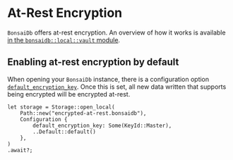 # At-Rest Encryption

`BonsaiDb` offers at-rest encryption. An overview of how it works is available [in the `bonsaidb::local::vault` module](https://bonsaidb.dev/main/bonsaidb/local/vault/index.html).

## Enabling at-rest encryption by default

When opening your `BonsaiDb` instance, there is a configuration option [`default_encryption_key`](https://bonsaidb.dev/main/bonsaidb/local/config/struct.Configuration.html#structfield.default_encryption_key). Once this is set, all new data written that supports being encrypted will be encrypted at-rest.

```rust,noplayground,no_run
let storage = Storage::open_local(
    Path::new("encrypted-at-rest.bonsaidb"),
    Configuration {
        default_encryption_key: Some(KeyId::Master),
        ..Default::default()
    },
)
.await?;
```
